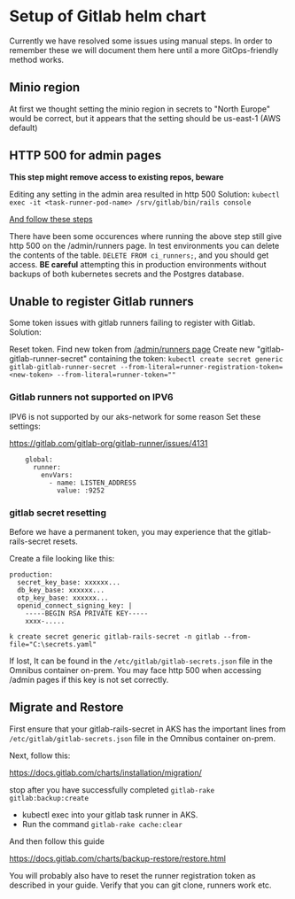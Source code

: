 # Setup of Gitlab helm chart
Currently we have resolved some issues using manual steps. In order to remember these we will document them here until a more GitOps-friendly method works.

## Minio region

At first we thought setting the minio region in secrets to "North Europe" would be correct, but it appears that the setting should be us-east-1 (AWS default)

## HTTP 500 for admin pages

__This step might remove access to existing repos, beware__

Editing any setting in the admin area resulted in http 500
Solution: `kubectl exec -it <task-runner-pod-name> /srv/gitlab/bin/rails console`

[And follow these steps](https://gitlab.com/gitlab-org/gitlab-ce/issues/56403#note_136382583)

There have been some occurences where running the above step still give http 500 on the /admin/runners page. In test environments you can delete the contents of the table. `DELETE FROM ci_runners;`, and you should get access. __BE careful__ attempting this in production environments without backups of both kubernetes secrets and the Postgres database.

## Unable to register Gitlab runners

Some token issues with gitlab runners failing to register with Gitlab.
Solution: 

Reset token. Find new token from [/admin/runners page](https://gitlab.dev.sdpaks.equinor.com/admin/runners)
Create new "gitlab-gitlab-runner-secret" containing the token:
`kubectl create secret generic gitlab-gitlab-runner-secret --from-literal=runner-registration-token=<new-token> --from-literal=runner-token=""`


### Gitlab runners not supported on IPV6
IPV6 is not supported by our aks-network for some reason
Set these settings:

https://gitlab.com/gitlab-org/gitlab-runner/issues/4131

```envVars:
    global:
      runner:
        envVars:
          - name: LISTEN_ADDRESS
            value: :9252
```

### gitlab secret resetting

Before we have a permanent token, you may experience that the gitlab-rails-secret resets.

Create a file looking like this:

```
production:
  secret_key_base: xxxxxx...
  db_key_base: xxxxxx...
  otp_key_base: xxxxxx...
  openid_connect_signing_key: |
    -----BEGIN RSA PRIVATE KEY-----
    xxxx-.....

```

`k create secret generic gitlab-rails-secret -n gitlab --from-file="C:\secrets.yaml"`

If lost, It can be found in the `/etc/gitlab/gitlab-secrets.json` file in the Omnibus container on-prem.
You may face http 500 when accessing /admin pages if this key is not set correctly.


## Migrate and Restore

First ensure that your gitlab-rails-secret in AKS has the important lines from  `/etc/gitlab/gitlab-secrets.json` file in the Omnibus container on-prem.

Next, follow this:

https://docs.gitlab.com/charts/installation/migration/

stop after you have successfully completed `gitlab-rake gitlab:backup:create`

- kubectl exec into your gitlab task runner in AKS.
- Run the command `gitlab-rake cache:clear`

And then follow this guide

https://docs.gitlab.com/charts/backup-restore/restore.html

You will probably also have to reset the runner registration token as described in your guide.
Verify that you can git clone, runners work etc.
